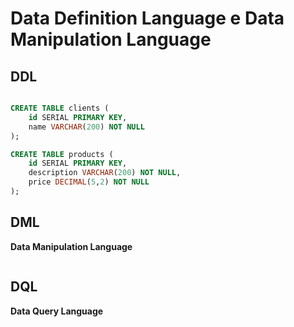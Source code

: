 # Data Definition Language e Data Manipulation Language

## DDL

```sql

CREATE TABLE clients (
    id SERIAL PRIMARY KEY,
    name VARCHAR(200) NOT NULL
);

CREATE TABLE products (
    id SERIAL PRIMARY KEY,
    description VARCHAR(200) NOT NULL,
    price DECIMAL(5,2) NOT NULL
);

```

## DML

**Data Manipulation Language**

```sql


```

## DQL

**Data Query Language**

```sql


```
